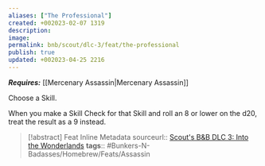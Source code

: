 ```yaml
---
aliases: ["The Professional"]
created: +002023-02-07 1319
description: 
image: 
permalink: bnb/scout/dlc-3/feat/the-professional
publish: true
updated: +002023-04-25 2216
---
```


***Requires:*** [[Mercenary Assassin|Mercenary Assassin]]

Choose a Skill. 

When you make a Skill Check for that Skill and roll an 8 or lower on the d20, treat the result as a 9 instead.

> [!abstract] Feat Inline Metadata
> sourceurl:: [Scout's B&B DLC 3: Into the Wonderlands](https://docs.google.com/document/d/1MLOgrWwcLNTnP9PuXrKiLImy7SUh4hXO8arVUAlmdp0/edit)
> **tags**:: #Bunkers-N-Badasses/Homebrew/Feats/Assassin
